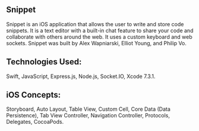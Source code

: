 ## Snippet


Snippet is an iOS application that allows the user to write and store code snippets. It is a text editor with a built-in chat feature to share your code and collaborate with others around the web. It uses a custom keyboard and web sockets. Snippet was built by Alex Wapniarski, Elliot Young, and Philip Vo.


## Technologies Used:
Swift, JavaScript, Express.js, Node.js, Socket.IO, Xcode 7.3.1.


## iOS Concepts:


Storyboard, Auto Layout, Table View, Custom Cell, Core Data (Data Persistence), Tab View Controller, Navigation Controller, Protocols, Delegates, CocoaPods.
